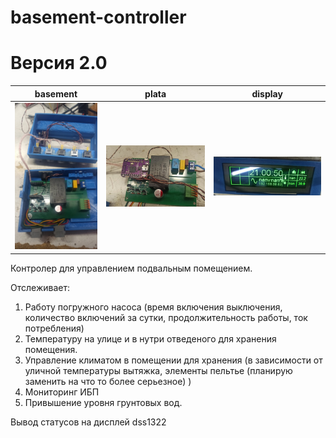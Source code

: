 # basement-controller
Версия 2.0
==========
| basement                                                  | plata                                                   | display                                    |
|------------------------------------------------------------|-----------------------------------------------------------|--------------------------------------------|
| ![basement](https://github.com/ananyevgv/basement-controller/blob/main/basement.jpg) | ![plata](https://github.com/ananyevgv/basement-controller/blob/main/plata.jpg) | ![display](https://github.com/ananyevgv/basement-controller/blob/main/display.jpg) |

Контролер для управлением подвальным помещением.

Отслеживает:
  1. Работу погружного насоса (время включения выключения, количество включений за сутки, продолжительность работы, ток потребления)
  2. Температуру на улице и в нутри отведеного для хранения помещения.
  3. Управление климатом в помещении для хранения (в зависимости от уличной температуры вытяжка, элементы пельтье (планирую заменить на что то более серьезное) )
  4. Мониторинг ИБП
  5. Привышение уровня грунтовых вод. 

Вывод статусов на дисплей dss1322
